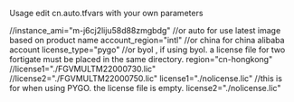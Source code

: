 Usage
edit cn.auto.tfvars with your own parameters

//instance_ami="m-j6cj2liju58d88zmgbdg"  //or auto for use latest image based on product name
account_region="intl" //or china for china alibaba account
license_type="pygo" //or byol , if using byol. a license file for two fortigate must be placed in the same directory. 
region="cn-hongkong"
//license1="./FGVMULTM22000730.lic" 
//license2="./FGVMULTM22000750.lic"
license1="./nolicense.lic" //this is for when using PYGO. the license file is empty. 
license2="./nolicense.lic"
